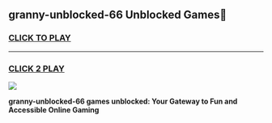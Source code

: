 
## granny-unblocked-66 Unblocked Games👋
<h3>
<a href="https://news.freeplayer.one?title=granny-unblocked-66&ref=16F">CLICK TO PLAY</a></h3>
<hr>

<h3>
<a href="https://news.freeplayer.one?title=granny-unblocked-66&ref=16F">CLICK 2 PLAY</a>
  
</h3>

<a href="https://news.freeplayer.one?title=granny-unblocked-66&ref=16F/"><img src="https://clearcache.store/games.png"></a>


**granny-unblocked-66 games unblocked: Your Gateway to Fun and Accessible Online Gaming**

